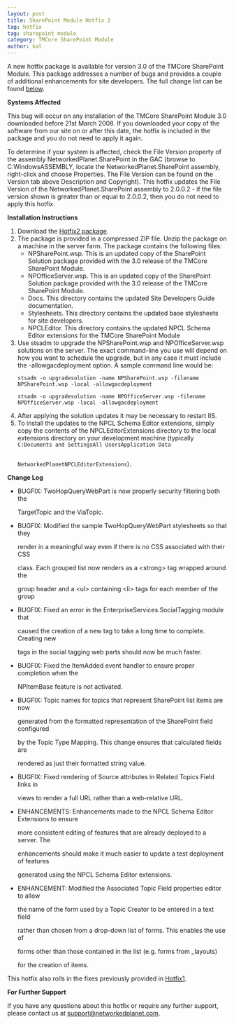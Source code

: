 ```yaml
---
layout: post
title: SharePoint Module Hotfix 2
tag: hotfix
tag: sharepoint module
category: TMCore SharePoint Module
author: kal
---
```

A new hotfix package is available for version 3.0 of the TMCore SharePoint Module. This package addresses a number of bugs and provides a couple of additional enhancements for site developers. The full change list can be found <a href="#changelog">below</a>.

<strong>Systems Affected</strong>

This bug will occur on any installation of the TMCore SharePoint Module 3.0 downloaded before 21st March 2008. If you downloaded your copy of the software from our site on or after this date, the hotfix is included in the package and you do not need to apply it again.

To determine if your system is affected, check the File Version property of the assembly NetworkedPlanet.SharePoint in the GAC (browse to C:WindowsASSEMBLY, locate the NetworkedPlanet.SharePoint assembly, right-click and choose Properties. The File Version can be found on the Version tab above Description and Copyright). This hotfix updates the File Version of the NetworkedPlanet.SharePoint assembly to 2.0.0.2 - if the file version shown is greater than or equal to 2.0.0.2, then you do not need to apply this hotfix.

<strong>Installation Instructions</strong>

<ol>

<li>Download the <a href="http://www.networkedplanet.com/download/spmodule/NetworkedPlanet.SharePoint.3.0.Hotfix2.zip">Hotfix2 package</a>.</li>

<li>The package is provided in a compressed ZIP file. Unzip the package on a machine in the server farm. The package contains the following files:

<ul>

<li>NPSharePoint.wsp. This is an updated copy of the SharePoint Solution package provided with the 3.0 release of the TMCore SharePoint Module.</li>

<li>NPOfficeServer.wsp. This is an updated copy of the SharePoint Solution package provided with the 3.0 release of the TMCore SharePoint Module.</li>

<li>Docs. This directory contains the updated Site Developers Guide documentation.</li>

<li>Stylesheets. This directory contains the updated base stylesheets for site developers.</li>

<li>NPCLEditor. This directory contains the updated NPCL Schema Editor extensions for the TMCore SharePoint Module</li>

</ul>

<li>Use stsadm to upgrade the NPSharePoint.wsp and NPOfficeServer.wsp solutions on the server. The exact command-line you use will depend on how you want to schedule the upgrade, but in any case it must include the -allowgacdeployment option. A sample command line would be:<br/>

<code>stsadm -o upgradesolution -name NPSharePoint.wsp -filename NPSharePoint.wsp -local -allowgacdeployment</code><br/>

<code>stsadm -o upgradesolution -name NPOfficeServer.wsp -filename NPOfficeServer.wsp -local -allowgacdeployment</code><br/>

</li>

<li>After applying the solution updates it may be necessary to restart IIS.</li>

<li>To install the updates to the NPCL Schema Editor extensions, simply copy the contents of the NPCLEditorExtensions directory to the local extensions directory on your development machine (typically <code>C:Documents and SettingsAll UsersApplication Data

NetworkedPlanetNPCLEditorExtensions</code>).</li>

</ol>

<a name="changelog"><strong>Change Log</strong></a>

<ul>

<li>BUGFIX: TwoHopQueryWebPart is now properly security filtering both the

TargetTopic and the ViaTopic.

</li><li>BUGFIX: Modified the sample TwoHopQueryWebPart stylesheets so that they

render in a meaningful way even if there is no CSS associated with their CSS

class. Each grouped list now renders as a &lt;strong> tag  wrapped around the

group header and a &lt;ul> containing &lt;li> tags for each member of the group

</li><li>

BUGFIX: Fixed an error in the EnterpriseServices.SocialTagging module that

caused the creation of a new tag to take a long time to complete. Creating new

tags in the social tagging web parts should now be much faster.

</li><li>

BUGFIX: Fixed the ItemAdded event handler to ensure proper completion when the

NPItemBase feature is not activated.

</li><li>

BUGFIX: Topic names for topics that represent SharePoint list items are now

generated from the formatted representation of the SharePoint field configured

by the Topic Type Mapping. This change ensures that calculated fields are

rendered as just their formatted string value.

</li><li>

BUGFIX: Fixed rendering of Source attributes in Related Topics Field links in

views to render a full URL rather than a web-relative URL.

</li><li>ENHANCEMENTS: Enhancements made to the NPCL Schema Editor Extensions to ensure

more consistent editing of features that are already deployed to a server. The

enhancements should make it much easier to update a test deployment of features

generated using the NPCL Schema Editor extensions.

</li><li>ENHANCEMENT: Modified the Associated Topic Field properties editor to allow

the name of the form used by a Topic Creator to be entered in a text field

rather than chosen from a drop-down list of forms. This enables the use of

forms other than those contained in the list (e.g. forms from _layouts)

for the creation of items.

</li>

</ul>

This hotfix also rolls in the fixes previously provided in <a href="http://www.networkedplanet.com/sharepoint-module-topic-creator-hotfix/">Hotfix1</a>.

<strong>For Further Support</strong>

If you have any questions about this hotfix or require any further support, please contact us at support@networkedplanet.com.

